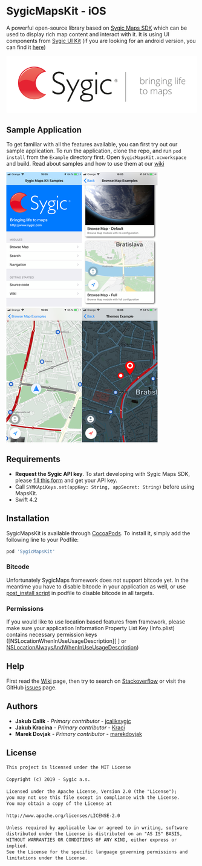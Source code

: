 # SygicMapsKit - iOS

A powerful open-source library based on [Sygic Maps SDK][SygicMapsSDK] which can be used to display rich map content and interact with it. It is using UI components from [Sygic UI Kit][SygicUIKit] (if you are looking for an android version, you can find it [here][AndroidMapsKit]) 

![Sygic][SygicLogo]

## Sample Application

To get familiar with all the features available, you can first try out our sample application. To run the application, clone the repo, and run `pod install` from the `Example` directory first. Open `SygicMapsKit.xcworkspace` and build. Read about samples and how to use them at our [wiki][MapsKitWiki]

[![Example1][Example1Thumbnail]][Example1][![Example2][Example2Thumbnail]][Example2][![Example3][Example3Thumbnail]][Example3][![Example4][Example4Thumbnail]][Example4]

## Requirements

* **Request the Sygic API key**. To start developing with Sygic Maps SDK, please [fill this form][SygicAPIKey] and get your API key.
* Call `SYMKApiKeys.set(appKey: String, appSecret: String)` before using MapsKit.
* Swift 4.2

## Installation

SygicMapsKit is available through [CocoaPods][CocoaPods]. To install
it, simply add the following line to your Podfile:

```ruby
pod 'SygicMapsKit'
```

### Bitcode

Unfortunately SygicMaps framework does not support bitcode yet.
In the meantime you have to disable bitcode in your application as well, or use [post_install script][samplePodfile] in podfile to disable bitcode in all targets.

### Permissions

If you would like to use location based features from framework, please make sure your application Information Property List Key (Info.plist) contains necessary permission keys ([NSLocationWhenInUseUsageDescription][
] or [NSLocationAlwaysAndWhenInUseUsageDescription][LocationAllways]) 

## Help

First read the [Wiki][MapsKitWiki] page, then try to search on [Stackoverflow][SygicMobileSDKiOS] or visit the GitHub [issues][MapsKitIssues] page.

## Authors

  * **Jakub Cali­k** - *Primary contributor* - [jcaliksygic][jcalikGithub]
  * **Jakub Kracina** - *Primary contributor* - [Kraci][KraciGithub]
  * **Marek Dovjak** - *Primary contributor* - [marekdovjak][marekdovjakGithub]

## License

```
This project is licensed under the MIT License

Copyright (c) 2019 - Sygic a.s.

Licensed under the Apache License, Version 2.0 (the "License");
you may not use this file except in compliance with the License.
You may obtain a copy of the License at

http://www.apache.org/licenses/LICENSE-2.0

Unless required by applicable law or agreed to in writing, software
distributed under the License is distributed on an "AS IS" BASIS,
WITHOUT WARRANTIES OR CONDITIONS OF ANY KIND, either express or implied.
See the License for the specific language governing permissions and
limitations under the License.
```
[//]: # (Comment)

[KraciGithub]: <https://github.com/Kraci>
[jcalikGithub]: <https://github.com/jcaliksygic>
[marekdovjakGithub]: <https://github.com/marekdovjak>

[SygicAPIKey]: <https://www.sygic.com/enterprise/get-api-key/>
[SygicMapsSDK]: <https://www.sygic.com/enterprise/maps-navigation-sdk-api-developers>
[SygicUIKit]: <https://github.com/Sygic/sygic-ui-kit-ios>
[AndroidMapsKit]: <https://github.com/Sygic/sygic-maps-kit-android>
[SygicLogo]: <https://raw.githubusercontent.com/Sygic/sygic-maps-kit-ios/master/Assets/sygic_logo.png>
[CocoaPods]: <https://cocoapods.org>
[MapsKitWiki]: <https://github.com/Sygic/sygic-maps-kit-ios/wiki>
[SygicMobileSDKiOS]: <https://stackoverflow.com/questions/tagged/ios+sygic-mobile-sdk>
[MapsKitIssues]: <https://github.com/Sygic/sygic-maps-kit-ios/issues>

[Example1]: <https://raw.githubusercontent.com/Sygic/sygic-maps-kit-ios/master/Assets/example1.png>
[Example2]: <https://raw.githubusercontent.com/Sygic/sygic-maps-kit-ios/master/Assets/example2.png>
[Example3]: <https://raw.githubusercontent.com/Sygic/sygic-maps-kit-ios/master/Assets/example3.png>
[Example4]: <https://raw.githubusercontent.com/Sygic/sygic-maps-kit-ios/master/Assets/example4.png>
[Example1Thumbnail]: <https://raw.githubusercontent.com/Sygic/sygic-maps-kit-ios/master/Assets/example1_thumbnail.png>
[Example2Thumbnail]: <https://raw.githubusercontent.com/Sygic/sygic-maps-kit-ios/master/Assets/example2_thumbnail.png>
[Example3Thumbnail]: <https://raw.githubusercontent.com/Sygic/sygic-maps-kit-ios/master/Assets/example3_thumbnail.png>
[Example4Thumbnail]: <https://raw.githubusercontent.com/Sygic/sygic-maps-kit-ios/master/Assets/example4_thumbnail.png>

[LocationInUse]: <https://developer.apple.com/documentation/corelocation/choosing_the_authorization_level_for_location_services/requesting_when-in-use_authorization>
[LocationAllways]: <https://developer.apple.com/documentation/corelocation/choosing_the_authorization_level_for_location_services/requesting_always_authorization>
[samplePodfile]: <https://github.com/Sygic/sygic-maps-kit-ios/blob/develop/Example/Podfile>
